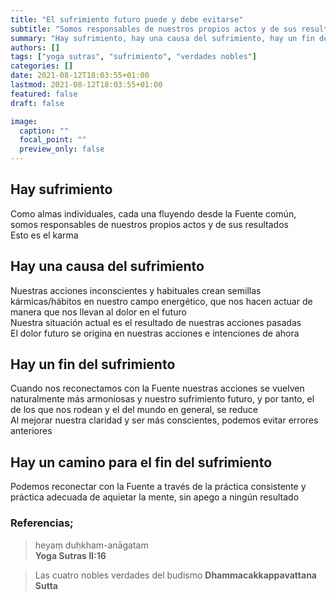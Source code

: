 ```yaml
---
title: "El sufrimiento futuro puede y debe evitarse"
subtitle: "Somos responsables de nuestros propios actos y de sus resultados"
summary: "Hay sufrimiento, hay una causa del sufrimiento, hay un fin del sufrimiento, hay un camino para el fin del sufrimiento"
authors: []
tags: ["yoga sutras", "sufrimiento", "verdades nobles"]
categories: []
date: 2021-08-12T18:03:55+01:00
lastmod: 2021-08-12T18:03:55+01:00
featured: false
draft: false

image:
  caption: ""
  focal_point: ""
  preview_only: false
---
```

## Hay sufrimiento
Como almas individuales, cada una fluyendo desde la Fuente común,
somos responsables de nuestros propios actos y de sus resultados\
Esto es el karma

## Hay una causa del sufrimiento
Nuestras acciones inconscientes y habituales crean semillas kármicas/hábitos
 en nuestro campo energético, que nos hacen actuar de manera que nos llevan
 al dolor en el futuro\
Nuestra situación actual es el resultado de nuestras acciones pasadas\
El dolor futuro se origina en nuestras acciones e intenciones de ahora

## Hay un fin del sufrimiento
Cuando nos reconectamos con la Fuente nuestras acciones se vuelven
naturalmente más armoniosas y nuestro sufrimiento futuro, y por tanto, el de los que nos rodean y el del mundo en general,
se reduce\
Al mejorar nuestra claridad y ser más conscientes, podemos evitar errores anteriores

## Hay un camino para el fin del sufrimiento
Podemos reconectar con la Fuente a través de la práctica consistente y práctica adecuada de aquietar la mente, sin apego a ningún resultado

### Referencias;

> heyaṃ duḥkham-anāgatam\
>**Yoga Sutras II:16**

>Las cuatro nobles verdades del budismo
>**Dhammacakkappavattana Sutta**
